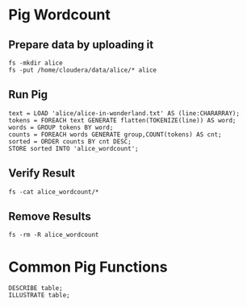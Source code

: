 # Pig Wordcount

## Prepare data by uploading it

    fs -mkdir alice
    fs -put /home/cloudera/data/alice/* alice

## Run Pig

    text = LOAD 'alice/alice-in-wonderland.txt' AS (line:CHARARRAY);
    tokens = FOREACH text GENERATE flatten(TOKENIZE(line)) AS word;
    words = GROUP tokens BY word;
    counts = FOREACH words GENERATE group,COUNT(tokens) AS cnt;
    sorted = ORDER counts BY cnt DESC;
    STORE sorted INTO 'alice_wordcount';

## Verify Result

    fs -cat alice_wordcount/*

## Remove Results

    fs -rm -R alice_wordcount

# Common Pig Functions

    DESCRIBE table;
    ILLUSTRATE table;

